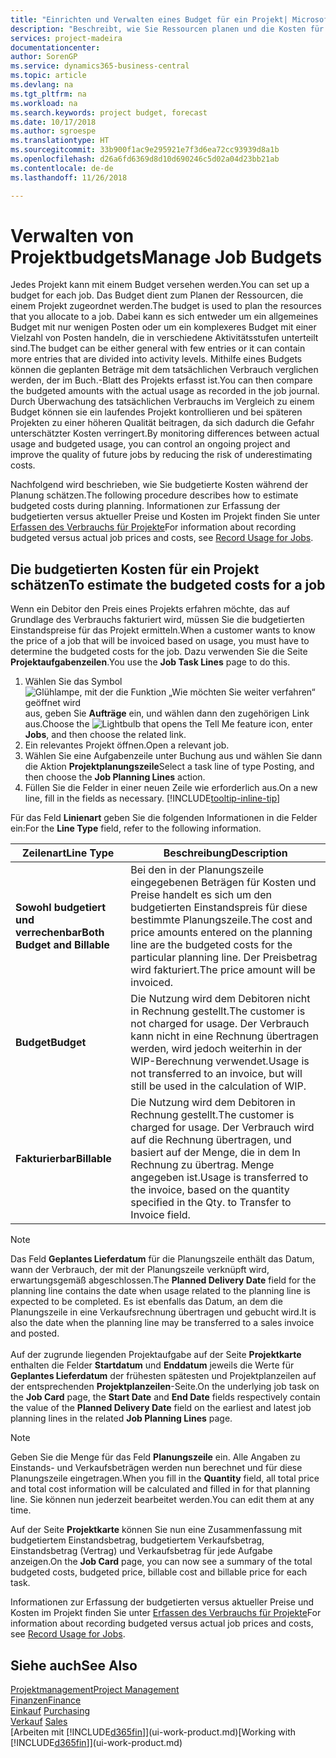 ```yaml
---
title: "Einrichten und Verwalten eines Budget für ein Projekt| Microsoft Docs"
description: "Beschreibt, wie Sie Ressourcen planen und die Kosten für ein Projekt durch das Einrichten eines Budgets für jedes Projekt prognostizieren und steuern."
services: project-madeira
documentationcenter: 
author: SorenGP
ms.service: dynamics365-business-central
ms.topic: article
ms.devlang: na
ms.tgt_pltfrm: na
ms.workload: na
ms.search.keywords: project budget, forecast
ms.date: 10/17/2018
ms.author: sgroespe
ms.translationtype: HT
ms.sourcegitcommit: 33b900f1ac9e295921e7f3d6ea72cc93939d8a1b
ms.openlocfilehash: d26a6fd6369d8d10d690246c5d02a04d23bb21ab
ms.contentlocale: de-de
ms.lasthandoff: 11/26/2018

---
```

# <a name="manage-job-budgets"></a><span data-ttu-id="0bab1-103">Verwalten von Projektbudgets</span><span class="sxs-lookup"><span data-stu-id="0bab1-103">Manage Job Budgets</span></span>
<span data-ttu-id="0bab1-104">Jedes Projekt kann mit einem Budget versehen werden.</span><span class="sxs-lookup"><span data-stu-id="0bab1-104">You can set up a budget for each job.</span></span> <span data-ttu-id="0bab1-105">Das Budget dient zum Planen der Ressourcen, die einem Projekt zugeordnet werden.</span><span class="sxs-lookup"><span data-stu-id="0bab1-105">The budget is used to plan the resources that you allocate to a job.</span></span> <span data-ttu-id="0bab1-106">Dabei kann es sich entweder um ein allgemeines Budget mit nur wenigen Posten oder um ein komplexeres Budget mit einer Vielzahl von Posten handeln, die in verschiedene Aktivitätsstufen unterteilt sind.</span><span class="sxs-lookup"><span data-stu-id="0bab1-106">The budget can be either general with few entries or it can contain more entries that are divided into activity levels.</span></span> <span data-ttu-id="0bab1-107">Mithilfe eines Budgets können die geplanten Beträge mit dem tatsächlichen Verbrauch verglichen werden, der im Buch.-Blatt des Projekts erfasst ist.</span><span class="sxs-lookup"><span data-stu-id="0bab1-107">You can then compare the budgeted amounts with the actual usage as recorded in the job journal.</span></span> <span data-ttu-id="0bab1-108">Durch Überwachung des tatsächlichen Verbrauchs im Vergleich zu einem Budget können sie ein laufendes Projekt kontrollieren und bei späteren Projekten zu einer höheren Qualität beitragen, da sich dadurch die Gefahr unterschätzter Kosten verringert.</span><span class="sxs-lookup"><span data-stu-id="0bab1-108">By monitoring differences between actual usage and budgeted usage, you can control an ongoing project and improve the quality of future jobs by reducing the risk of underestimating costs.</span></span>

<span data-ttu-id="0bab1-109">Nachfolgend wird beschrieben, wie Sie budgetierte Kosten während der Planung schätzen.</span><span class="sxs-lookup"><span data-stu-id="0bab1-109">The following procedure describes how to estimate budgeted costs during planning.</span></span> <span data-ttu-id="0bab1-110">Informationen zur Erfassung der budgetierten versus aktueller Preise und Kosten im Projekt finden Sie unter [Erfassen des Verbrauchs für Projekte](projects-how-record-job-usage.md)</span><span class="sxs-lookup"><span data-stu-id="0bab1-110">For information about recording budgeted versus actual job prices and costs, see [Record Usage for Jobs](projects-how-record-job-usage.md).</span></span>  

## <a name="JobBudgetCosts"></a> <span data-ttu-id="0bab1-111">Die budgetierten Kosten für ein Projekt schätzen</span><span class="sxs-lookup"><span data-stu-id="0bab1-111">To estimate the budgeted costs for a job</span></span>
<span data-ttu-id="0bab1-112">Wenn ein Debitor den Preis eines Projekts erfahren möchte, das auf Grundlage des Verbrauchs fakturiert wird, müssen Sie die budgetierten Einstandspreise für das Projekt ermitteln.</span><span class="sxs-lookup"><span data-stu-id="0bab1-112">When a customer wants to know the price of a job that will be invoiced based on usage, you must have to determine the budgeted costs for the job.</span></span> <span data-ttu-id="0bab1-113">Dazu verwenden Sie die Seite **Projektaufgabenzeilen**.</span><span class="sxs-lookup"><span data-stu-id="0bab1-113">You use the **Job Task Lines** page to do this.</span></span>

1. <span data-ttu-id="0bab1-114">Wählen Sie das Symbol ![Glühlampe, mit der die Funktion „Wie möchten Sie weiter verfahren“ geöffnet wird](media/ui-search/search_small.png "Wie möchten Sie weiter verfahren?") aus, geben Sie **Aufträge** ein, und wählen dann den zugehörigen Link aus.</span><span class="sxs-lookup"><span data-stu-id="0bab1-114">Choose the ![Lightbulb that opens the Tell Me feature](media/ui-search/search_small.png "Tell me what you want to do") icon, enter **Jobs**, and then choose the related link.</span></span>  
2. <span data-ttu-id="0bab1-115">Ein relevantes Projekt öffnen.</span><span class="sxs-lookup"><span data-stu-id="0bab1-115">Open a relevant job.</span></span>
3. <span data-ttu-id="0bab1-116">Wählen Sie eine Aufgabenzeile unter Buchung aus und wählen Sie dann die Aktion **Projektplanungszeile**</span><span class="sxs-lookup"><span data-stu-id="0bab1-116">Select a task line of type Posting, and then choose the **Job Planning Lines** action.</span></span>
4. <span data-ttu-id="0bab1-117">Füllen Sie die Felder in einer neuen Zeile wie erforderlich aus.</span><span class="sxs-lookup"><span data-stu-id="0bab1-117">On a new line, fill in the fields as necessary.</span></span> [!INCLUDE[tooltip-inline-tip](includes/tooltip-inline-tip_md.md)]   

<span data-ttu-id="0bab1-118">Für das Feld **Linienart** geben Sie die folgenden Informationen in die Felder ein:</span><span class="sxs-lookup"><span data-stu-id="0bab1-118">For the **Line Type** field, refer to the following information.</span></span>  

| <span data-ttu-id="0bab1-119">Zeilenart</span><span class="sxs-lookup"><span data-stu-id="0bab1-119">Line Type</span></span> | <span data-ttu-id="0bab1-120">Beschreibung</span><span class="sxs-lookup"><span data-stu-id="0bab1-120">Description</span></span> |
| --- | --- |
| <span data-ttu-id="0bab1-121">**Sowohl budgetiert und verrechenbar**</span><span class="sxs-lookup"><span data-stu-id="0bab1-121">**Both Budget and Billable**</span></span> |<span data-ttu-id="0bab1-122">Bei den in der Planungszeile eingegebenen Beträgen für Kosten und Preise handelt es sich um den budgetierten Einstandspreis für diese bestimmte Planungszeile.</span><span class="sxs-lookup"><span data-stu-id="0bab1-122">The cost and price amounts entered on the planning line are the budgeted costs for the particular planning line.</span></span> <span data-ttu-id="0bab1-123">Der Preisbetrag wird fakturiert.</span><span class="sxs-lookup"><span data-stu-id="0bab1-123">The price amount will be invoiced.</span></span> |
| <span data-ttu-id="0bab1-124">**Budget**</span><span class="sxs-lookup"><span data-stu-id="0bab1-124">**Budget**</span></span> |<span data-ttu-id="0bab1-125">Die Nutzung wird dem Debitoren nicht in Rechnung gestellt.</span><span class="sxs-lookup"><span data-stu-id="0bab1-125">The customer is not charged for usage.</span></span> <span data-ttu-id="0bab1-126">Der Verbrauch kann nicht in eine Rechnung übertragen werden, wird jedoch weiterhin in der WIP-Berechnung verwendet.</span><span class="sxs-lookup"><span data-stu-id="0bab1-126">Usage is not transferred to an invoice, but will still be used in the calculation of WIP.</span></span> |
| <span data-ttu-id="0bab1-127">**Fakturierbar**</span><span class="sxs-lookup"><span data-stu-id="0bab1-127">**Billable**</span></span> |<span data-ttu-id="0bab1-128">Die Nutzung wird dem Debitoren in Rechnung gestellt.</span><span class="sxs-lookup"><span data-stu-id="0bab1-128">The customer is charged for usage.</span></span> <span data-ttu-id="0bab1-129">Der Verbrauch wird auf die Rechnung übertragen, und basiert auf der Menge, die in dem In Rechnung zu übertrag. Menge angegeben ist.</span><span class="sxs-lookup"><span data-stu-id="0bab1-129">Usage is transferred to the invoice, based on the quantity specified in the Qty. to Transfer to Invoice field.</span></span> |

> [!NOTE]  
> <span data-ttu-id="0bab1-130">Das Feld **Geplantes Lieferdatum** für die Planungszeile enthält das Datum, wann der Verbrauch, der mit der Planungszeile verknüpft wird, erwartungsgemäß abgeschlossen.</span><span class="sxs-lookup"><span data-stu-id="0bab1-130">The **Planned Delivery Date** field for the planning line contains the date when usage related to the planning line is expected to be completed.</span></span> <span data-ttu-id="0bab1-131">Es ist ebenfalls das Datum, an dem die Planungszeile in eine Verkaufsrechnung übertragen und gebucht wird.</span><span class="sxs-lookup"><span data-stu-id="0bab1-131">It is also the date when the planning line may be transferred to a sales invoice and posted.</span></span> <br /><br /> <span data-ttu-id="0bab1-132">Auf der zugrunde liegenden Projektaufgabe auf der Seite **Projektkarte** enthalten die Felder **Startdatum** und **Enddatum** jeweils die Werte für **Geplantes Lieferdatum** der frühesten spätesten und Projektplanzeilen auf der entsprechenden **Projektplanzeilen**-Seite.</span><span class="sxs-lookup"><span data-stu-id="0bab1-132">On the underlying job task on the **Job Card** page, the **Start Date** and **End Date** fields respectively contain the value of the **Planned Delivery Date** field on the earliest and latest job planning lines in the related **Job Planning Lines** page.</span></span>

> [!NOTE]  
>   <span data-ttu-id="0bab1-133">Geben Sie die Menge für das Feld **Planungszeile** ein. Alle Angaben zu Einstands- und Verkaufsbeträgen werden nun berechnet und für diese Planungszeile eingetragen.</span><span class="sxs-lookup"><span data-stu-id="0bab1-133">When you fill in the **Quantity** field, all total price and total cost information will be calculated and filled in for that planning line.</span></span> <span data-ttu-id="0bab1-134">Sie können nun jederzeit bearbeitet werden.</span><span class="sxs-lookup"><span data-stu-id="0bab1-134">You can edit them at any time.</span></span>

<span data-ttu-id="0bab1-135">Auf der Seite **Projektkarte** können Sie nun eine Zusammenfassung mit budgetiertem Einstandsbetrag, budgetiertem Verkaufsbetrag, Einstandsbetrag (Vertrag) und Verkaufsbetrag für jede Aufgabe anzeigen.</span><span class="sxs-lookup"><span data-stu-id="0bab1-135">On the **Job Card** page, you can now see a summary of the total budgeted costs, budgeted price, billable cost and billable price for each task.</span></span>

<span data-ttu-id="0bab1-136">Informationen zur Erfassung der budgetierten versus aktueller Preise und Kosten im Projekt finden Sie unter [Erfassen des Verbrauchs für Projekte](projects-how-record-job-usage.md)</span><span class="sxs-lookup"><span data-stu-id="0bab1-136">For information about recording budgeted versus actual job prices and costs, see [Record Usage for Jobs](projects-how-record-job-usage.md).</span></span>

## <a name="see-also"></a><span data-ttu-id="0bab1-137">Siehe auch</span><span class="sxs-lookup"><span data-stu-id="0bab1-137">See Also</span></span>
[<span data-ttu-id="0bab1-138">Projektmanagement</span><span class="sxs-lookup"><span data-stu-id="0bab1-138">Project Management</span></span>](projects-manage-projects.md)  
[<span data-ttu-id="0bab1-139">Finanzen</span><span class="sxs-lookup"><span data-stu-id="0bab1-139">Finance</span></span>](finance.md)  
<span data-ttu-id="0bab1-140">[Einkauf](purchasing-manage-purchasing.md)       </span><span class="sxs-lookup"><span data-stu-id="0bab1-140">[Purchasing](purchasing-manage-purchasing.md)       </span></span>  
<span data-ttu-id="0bab1-141">[Verkauf](sales-manage-sales.md)    </span><span class="sxs-lookup"><span data-stu-id="0bab1-141">[Sales](sales-manage-sales.md)    </span></span>  
<span data-ttu-id="0bab1-142">[Arbeiten mit [!INCLUDE[d365fin](includes/d365fin_md.md)]](ui-work-product.md)</span><span class="sxs-lookup"><span data-stu-id="0bab1-142">[Working with [!INCLUDE[d365fin](includes/d365fin_md.md)]](ui-work-product.md)</span></span>  

